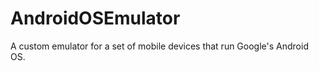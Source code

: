 AndroidOSEmulator
=================

A custom emulator for a set of mobile devices that run Google's Android OS.